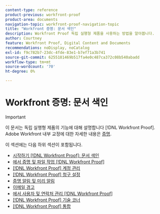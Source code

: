 ```yaml
---
content-type: reference
product-previous: workfront-proof
product-area: documents
navigation-topic: workfront-proof-navigation-topic
title: "Workfront 증명: 문서 색인"
description: Workfront Proof 독립 실행형 제품을 사용하는 방법을 알아봅니다.
author: Courtney
feature: Workfront Proof, Digital Content and Documents
recommendations: noDisplay, noCatalog
exl-id: f9c782b7-23dc-4fde-83e1-b7ef71a3b741
source-git-commit: 6255181469b517fa4e0c487ca372c08b540abadd
workflow-type: tm+mt
source-wordcount: '70'
ht-degree: 0%

---
```


# Workfront 증명: 문서 색인

<!-- Audited: 12/2023 -->

>[!IMPORTANT]
>
>이 문서는 독립 실행형 제품의 기능에 대해 설명합니다 [!DNL Workfront Proof]. Adobe Workfront 내부 교정에 대한 자세한 내용은 [증명](../review-and-approve-work/proofing/proofing.md).

이 섹션에는 다음 하위 섹션이 포함됩니다.

* [시작하기 [!DNL Workfront Proof]: 문서 색인](../workfront-proof/wp-getstarted/getting-started-with-workfront-proof.md)
* [에서 증명 및 파일 작업 [!DNL Workfront Proof]](../workfront-proof/wp-work-proofsfiles/wp-work-proofs-files.md)
* [[!DNL Workfront Proof] 계정 관리](../workfront-proof/wp-acct-admin/wp-account-admin.md)
* [[!DNL Workfront Proof] 청구 설정](../workfront-proof/wp-billingsettings/wp-billing-settings.md)
* [증명 알림 및 미리 알림](../workfront-proof/wp-emailsntfctns/wp-emails-and-notifications.md)
* [이메일 경고](../workfront-proof/wp-emailsntfctns/email-alerts/email-alerts.md)
* [에서 사용자 및 연락처 관리 [!DNL Workfront Proof]](../workfront-proof/wp-mnguserscontacts/manage-user-contacts.md)
* [[!DNL Workfront Proof] 기술 코너](../workfront-proof/wp-tech-corner/tech-corner.md)
* [[!DNL Workfront Proof] 통합](../workfront-proof/wp-integrations/wp-integrations.md)
